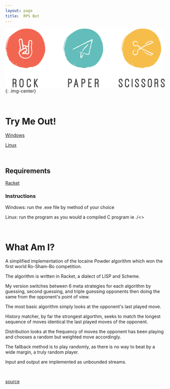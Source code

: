 ```yaml
---
layout: page
title:  RPS Bot
---
```

![RPS](/assets/pics/RPS.png){: .img-center}

&nbsp;
&nbsp;

# Try Me Out!
[Windows](/assets/downloads/RPS.exe)

[Linux](/assets/downloads/RPS)

&nbsp;
&nbsp;

## Requirements
[Racket](https://download.racket-lang.org/)

### Instructions
Windows: run the .exe file by method of your choice

Linux: run the program as you would a compiled C program ie ./<<program name>>

&nbsp;
&nbsp;

# What Am I?

A simplified implementation of the Iocaine Powder algorithm which won the first world Ro-Sham-Bo competition.

The algorithm is written in Racket, a dialect of LISP and Scheme.

My version switches between 6 meta strategies for each algorithm by guessing, second guessing, and triple guessing opponents then doing the same from the opponent's point of view.

The most basic algorithm simply looks at the opponent's last played move.

History matcher, by far the strongest algorthm, seeks to match the longest sequence of moves identical the last played moves of the opponent.

Distribution looks at the frequency of moves the opponent has been playing and chooses a random but weighted move accordingly.

The fallback method is to play randomly, as there is no way to beat by a wide margin, a truly random player.

Input and output are implemented as unbounded streams.

&nbsp;
&nbsp;

[source](https://github.com/felix990302/Racket-Algorithms/blob/master/a11/RPS.rkt)

